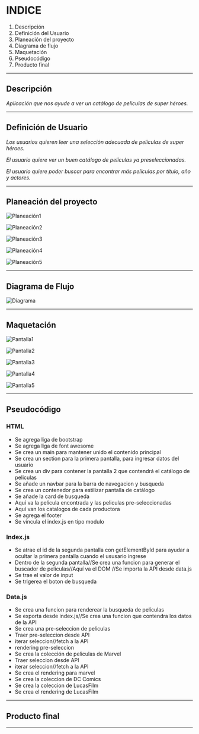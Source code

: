 # **INDICE**

1. Descripción
2. Definición del Usuario
3. Planeación del proyecto
4. Diagrama de flujo
5. Maquetación
6. Pseudocódigo
7. Producto final

---

## **Descripción**

_Aplicación que nos ayude a ver un catálogo de peliculas de super héroes._

---

## **Definición de Usuario**

_Los usuarios quieren leer una selección adecuada de películas de super héroes._

_El usuario quiere ver un buen catálogo de películas ya preseleccionadas._

_El usuario quiere poder buscar para encontrar más películas por título, año y actores._

---

## **Planeación del proyecto**

![Planeación1](./assets/1.Planning.png)

![Planeación2](./assets/2.Planning.png)

![Planeación3](./assets/3.Planning.png)

![Planeación4](./assets/4.Planning.png)

![Planeación5](./assets/5.Planning.png)

---

## **Diagrama de Flujo**

![Diagrama](./assets/Diagrama.png)

---

## **Maquetación**

![Pantalla1](./assets/1pantalla.png)

![Pantalla2](./assets/pantalla2.png)

![Pantalla3](./assets/pantalla3.png)

![Pantalla4](./assets/pantalla4.png)

![Pantalla5](./assets/pantalla5.png)

---

## **Pseudocódigo**

### HTML

* Se agrega liga de bootstrap
* Se agrega liga de font awesome
* Se crea un main para mantener unido el contenido principal
* Se crea un section para la primera pantalla, para ingresar datos del usuario
* Se crea un div para contener la pantalla 2 que contendrá el catálogo de peliculas
* Se añade un navbar para la barra de navegacion y busqueda
* Se crea un contenedor para estilizar pantalla de catálogo
* Se añade la card de busqueda
* Aquí va la pelicula encontrada y las peliculas pre-seleccionadas
* Aquí van los catalogos de cada productora
* Se agrega el footer
* Se vincula el index.js en tipo modulo

### Index.js

* Se atrae el id de la segunda pantalla con getElementById para ayudar a ocultar la primera pantalla cuando el ususario ingrese
* Dentro de la segunda pantalla//Se crea una funcion para generar el buscador de peliculas//Aquí va el DOM //Se importa la API desde data.js
* Se trae el valor de input
* Se trigerea el boton de busqueda

### Data.js

* Se crea una funcion para renderear la busqueda de películas
* Se exporta desde index.js//Se crea una funcion que contendra los datos de la API
* Se crea una pre-seleccion de peliculas
* Traer pre-seleccion desde API
* iterar seleccion//fetch a la API
* rendering pre-seleccion
* Se crea la colección de peliculas de Marvel
* Traer seleccion desde API
* iterar seleccion//fetch a la API
* Se crea el rendering para marvel
* Se crea la coleccion de DC Comics
* Se crea la coleccion de LucasFilm
* Se crea el rendering de LucasFilm

---

## **Producto final**

---
